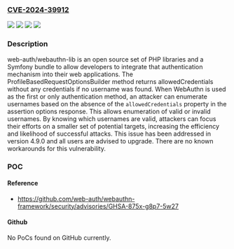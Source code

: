 ### [CVE-2024-39912](https://cve.mitre.org/cgi-bin/cvename.cgi?name=CVE-2024-39912)
![](https://img.shields.io/static/v1?label=Product&message=webauthn-framework&color=blue)
![](https://img.shields.io/static/v1?label=Version&message=%3E%3D%204.5.0%2C%20%3C%204.9.0%20&color=brightgreen)
![](https://img.shields.io/static/v1?label=Version&message=4.5.0%20&color=brightgreen)
![](https://img.shields.io/static/v1?label=Vulnerability&message=CWE-204%3A%20Observable%20Response%20Discrepancy&color=brightgreen)

### Description

web-auth/webauthn-lib is an open source set of PHP libraries and a Symfony bundle to allow developers to integrate that authentication mechanism into their web applications. The ProfileBasedRequestOptionsBuilder method returns allowedCredentials without any credentials if no username was found. When WebAuthn is used as the first or only authentication method, an attacker can enumerate usernames based on the absence of the `allowedCredentials` property in the assertion options response. This allows enumeration of valid or invalid usernames. By knowing which usernames are valid, attackers can focus their efforts on a smaller set of potential targets, increasing the efficiency and likelihood of successful attacks. This issue has been addressed in version 4.9.0 and all users are advised to upgrade. There are no known workarounds for this vulnerability.

### POC

#### Reference
- https://github.com/web-auth/webauthn-framework/security/advisories/GHSA-875x-g8p7-5w27

#### Github
No PoCs found on GitHub currently.


